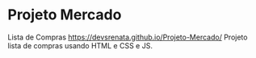 # Projeto Mercado
 Lista de Compras
https://devsrenata.github.io/Projeto-Mercado/
 Projeto lista de compras usando HTML e CSS e JS.
